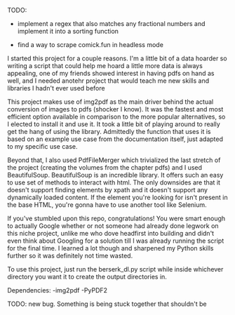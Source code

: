 TODO:
- implement a regex that also matches any fractional
  numbers and implement it into a sorting function 

- find a way to scrape comick.fun in headless mode

I started this project for a couple reasons. I'm a little
bit of a data hoarder so writing a script that could help
me hoard a little more data is always appealing, one of
my friends showed interest in having pdfs on hand as well,
and I needed anotehr project that would teach me new
skills and libraries I hadn't ever used before

This project makes use of img2pdf as the main driver
behind the actual conversion of images to pdfs (shocker
I know). It was the fastest and most efficient option
available in comparison to the more popular alternatives,
so I elected to install it and use it. It took a little
bit of playing around to really get the hang of using the
library. Admittedly the function that uses it is based on
an example use case from the documentation itself, just
adapted to my specific use case.

Beyond that, I also used PdfFileMerger which trivialized
the last stretch of the project (creating the volumes
from the chapter pdfs) and I used BeautifulSoup.
BeautifulSoup is an incredible library. It offers such
an easy to use set of methods to interact with html.
The only downsides are that it doesn't support finding
elements by xpath and it doesn't support any dynamically
loaded content. If the element you're looking for isn't
present in the base HTML, you're gonna have to use
another tool like Selenium.

If you've stumbled upon this repo, congratulations!
You were smart enough to actually Google whether or
not someone had already done legwork on this niche
project, unlike me who dove headfirst into building
and didn't even think about Googling for a solution
till I was already running the script for the final
time. I learned a lot though and sharpened my Python
skills further so it was definitely not time wasted.

To use this project, just run the berserk_dl.py script
while inside whichever directory you want it to create
the output directories in.

Dependencies:
-img2pdf
-PyPDF2

TODO:
new bug. Something is being stuck together that shouldn't be
